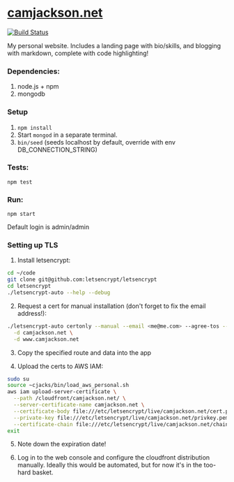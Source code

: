 [camjackson.net](http://camjackson.net)
===========
[![Build Status](https://snap-ci.com/camjackson/camjackson.net/branch/master/build_image)](https://snap-ci.com/camjackson/camjackson.net/branch/master)

My personal website. Includes a landing page with bio/skills, and blogging with markdown, complete with code highlighting!

### Dependencies:

1. node.js + npm
2. mongodb

### Setup
1. `npm install`
2. Start `mongod` in a separate terminal.
3. `bin/seed` (seeds localhost by default, override with env DB_CONNECTION_STRING)

### Tests:
`npm test`

### Run:
`npm start`

Default login is admin/admin

### Setting up TLS

1. Install letsencrypt:
```sh
cd ~/code
git clone git@github.com:letsencrypt/letsencrypt
cd letsencrypt
./letsencrypt-auto --help --debug
```

2. Request a cert for manual installation (don't forget to fix the email address!):
```sh
./letsencrypt-auto certonly --manual --email <me@me.com> --agree-tos --debug \
  -d camjackson.net \
  -d www.camjackson.net
```

3. Copy the specified route and data into the app

4. Upload the certs to AWS IAM:

```sh
sudo su
source ~cjacks/bin/load_aws_personal.sh
aws iam upload-server-certificate \
  --path /cloudfront/camjackson.net/ \
  --server-certificate-name camjackson.net \
  --certificate-body file:///etc/letsencrypt/live/camjackson.net/cert.pem \
  --private-key file:///etc/letsencrypt/live/camjackson.net/privkey.pem \
  --certificate-chain file:///etc/letsencrypt/live/camjackson.net/chain.pem
exit
```

5. Note down the expiration date!

6. Log in to the web console and configure the cloudfront distribution manually.
Ideally this would be automated, but for now it's in the too-hard basket.
